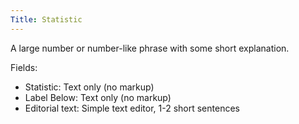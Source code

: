 ```yaml
---
Title: Statistic
---
```


A large number or number-like phrase with some short explanation. 

Fields:

* Statistic: Text only (no markup)
* Label Below: Text only (no markup)
* Editorial text: Simple text editor, 1-2 short sentences
